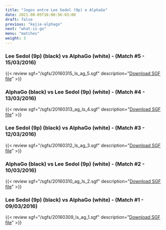 ```yaml
---
title: "Jogos entre Lee Sedol (9p) e AlphaGo"
date: 2021-08-05T16:08:56-03:00
draft: false
previous: "kejie-alphago"
next: "what-is-go"
menu: "matches"
weight: 3
---
```


### Lee Sedol (9p) (black) vs AlphaGo (white) - (Match #5 - 15/03/2016)

{{< review sgf="/sgfs/20160315_ls_ag_5.sgf" description="<a href='/sgfs/20160315_ls_ag_5.sgf'>Download SGF file</a>" >}}

### AlphaGo (black) vs Lee Sedol (9p) (white) - (Match #4 - 13/03/2016)

{{< review sgf="/sgfs/20160313_ag_ls_4.sgf" description="<a href='/sgfs/20160313_ag_ls_4.sgf'>Download SGF file</a>" >}}

### Lee Sedol (9p) (black) vs AlphaGo (white) - (Match #3 - 12/03/2016)

{{< review sgf="/sgfs/20160312_ls_ag_3.sgf" description="<a href='/sgfs/20160312_ls_ag_3.sgf'>Download SGF file</a>" >}}

### AlphaGo (black) vs Lee Sedol (9p) (white) - (Match #2 - 10/03/2016)

{{< review sgf="/sgfs/20160310_ag_ls_2.sgf" description="<a href='/sgfs/20160310_ag_ls_2.sgf'>Download SGF file</a>" >}}

### Lee Sedol (9p) (black) vs AlphaGo (white) - (Match #1 - 09/03/2016)

{{< review sgf="/sgfs/20160309_ls_ag_1.sgf" description="<a href='/sgfs/20160309_ls_ag_1.sgf'>Download SGF file</a>" >}}
